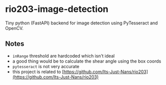# rio203-image-detection

Tiny python (FastAPI) backend for image detection using PyTesseract and OpenCV.

## Notes

- `inRange` threshold are hardcoded which isn't ideal
- a good thing would be to calculate the shear angle using the box coords
- `pytesseract` is not very accurate
- this project is related to [https://github.com/Its-Just-Nans/rio203](https://github.com/Its-Just-Nans/rio203)
